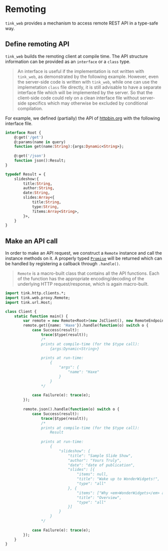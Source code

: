 # Remoting

`tink_web` provides a mechanism to access remote REST API in a type-safe way.

## Define remoting API

`tink_web` builds the remoting client at compile time. The API structure information can be provided as an `interface` or a `class` type.

> An interface is useful if the implementation is not written with `tink_web`, as demonstrated by the following example.
> However, even the server-side code is written with `tink_web`, while one can use the implemetation `class` file directly,
> it is still advisable to have a separate interface file which will be implemented by the server.
> So that the client-side code could rely on a clean interface file without server-side specifics which may otherwise be excluded by conditional compilation.

For example, we defined (partially) the API of [httpbin.org](http://httpbin.org/) with the following interface file.

``` haxe
interface Root {
	@:get('/get')
	@:params(name in query)
	function get(name:String):{args:Dynamic<String>};
	
	@:get('/json')
	function json():Result;
}

typedef Result = {
	slideshow:{
		title:String,
		author:String,
		date:String,
		slides:Array<{
			title:String,
			type:String,
			?items:Array<String>,
		}>,
	}
}
```

## Make an API call

In order to make an API request, we construct a `Remote` instance and call the instance methods on it.
A properly typed [`Promise`](https://haxetink.github.io/tink_core/#/types/promise) will be returned which can be handled by registering a callback through `.handle()`.

> `Remote` is a macro-built class that contains all the API functions. Each of the function has the appropriate encoding/decoding of the underlying HTTP request/response, which is again macro-built.

``` haxe
import tink.http.clients.*;
import tink.web.proxy.Remote;
import tink.url.Host;

class Client {
	static function main() {
		var remote = new Remote<Root>(new JsClient(), new RemoteEndpoint(new Host('httpbin.org', 80)));
		remote.get({name: 'Haxe'}).handle(function(o) switch o {
			case Success(result):
				trace($type(result));
				/*
				prints at compile-time (for the $type call):
					{args:Dynamic<String>}
				
				prints at run-time: 
					{
						"args": {
							"name": "Haxe"
						}
					}
				*/
				
			case Failure(e): trace(e);
		});
		
		remote.json().handle(function(o) switch o {
			case Success(result):
				trace($type(result));
				/*
				prints at compile-time (for the $type call):
					Result
					
				prints at run-time: 
					{
						"slideshow": {
							"title": "Sample Slide Show",
							"author": "Yours Truly",
							"date": "date of publication",
							"slides": [{
								"items": null,
								"title": "Wake up to WonderWidgets!",
								"type": "all"
							}, {
								"items": ["Why <em>WonderWidgets</em> are great", "Who <em>buys</em> WonderWidgets"],
								"title": "Overview",
								"type": "all"
							}]
						}
					}
				*/
				
			case Failure(e): trace(e);
		});
	}
}
```
